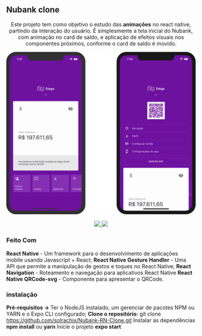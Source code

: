 ## Nubank clone
<p align="center">
Este projeto tem como objetivo o estudo das <strong>animações</strong> no react native, partindo da interação do usuário. É simplesmente a tela inicial do Nubank, com animação no card de saldo, e aplicação de efeitos visuais nos componentes próximos, conforme o card de saldo é movido.
</p>

![Alt Text](https://github.com/solrachix/Nubank-RN-Clone/blob/master/assets/Template.png)

<p align="center">
 <a aria-label="Versão do React" href="https://github.com/facebook/react/blob/master/CHANGELOG.md#16120-november-14-2019">
    <img src="https://img.shields.io/badge/react-16.9.0-informational?logo=react"></img>
  </a>
  <a aria-label="Versão do Expo" href="https://www.npmjs.com/package/expo-cli/v/3.11.5">
    <img src="https://img.shields.io/badge/expo--CLI-3.11.5-informational?logo=expo"></img>
  </a>
</p>

### Feito Com
<strong>React Native</strong> - Um framework para o desenvolvimento de aplicações mobile usando Javascript + React;
<strong>React Native Gesture Handler</strong> - Uma API que permite a manipulação de gestos e toques no React Native;
<strong>React Navigation</strong> - Roteamento e navegação para aplicativos React Native
<strong>React Native QRCode-svg</strong> - Componente para apresentar o QRCode.

### instalação

<strong>Pré-requisitos -> </strong>Ter o NodeJS instalado, um gerenciar de pacotes NPM ou YARN e o Expo CLI configurado;
<strong>Clone o repositório</strong>: git clone https://github.com/solrachix/Nubank-RN-Clone.git
Instalar as dependências <strong>npm install</strong> ou <strong>yarn</strong>
Inicie o projeto <strong>expo start</strong>